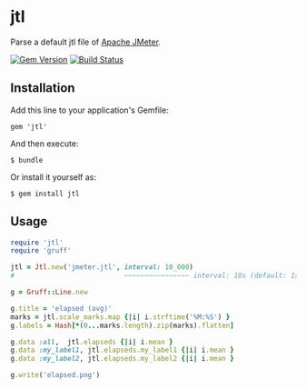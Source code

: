 # jtl

Parse a default jtl file of [Apache JMeter](http://jmeter.apache.org/).

[![Gem Version](https://badge.fury.io/rb/jtl.png)](http://badge.fury.io/rb/jtl)
[![Build Status](https://drone.io/bitbucket.org/winebarrel/jtl/status.png)](https://drone.io/bitbucket.org/winebarrel/jtl/latest)

## Installation

Add this line to your application's Gemfile:

    gem 'jtl'

And then execute:

    $ bundle

Or install it yourself as:

    $ gem install jtl

## Usage

```ruby
require 'jtl'
require 'gruff'

jtl = Jtl.new('jmeter.jtl', interval: 10_000)
#                           ~~~~~~~~~~~~~~~~ interval: 10s (default: 1s)

g = Gruff::Line.new

g.title = 'elapsed (avg)'
marks = jtl.scale_marks.map {|i| i.strftime('%M:%S') }
g.labels = Hash[*(0...marks.length).zip(marks).flatten]

g.data :all,  jtl.elapseds {|i| i.mean }
g.data :my_label1, jtl.elapseds.my_label1 {|i| i.mean }
g.data :my_label2, jtl.elapseds.my_label2 {|i| i.mean }

g.write('elapsed.png')
```
